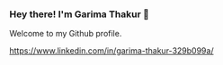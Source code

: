 ### Hey there! I'm Garima Thakur 👋
Welcome to my Github profile.

https://www.linkedin.com/in/garima-thakur-329b099a/

<!--
**GarimaZe/GarimaZe** is a ✨ _special_ ✨ repository because its `README.md` (this file) appears on your GitHub profile.

Here are some ideas to get you started:

->
